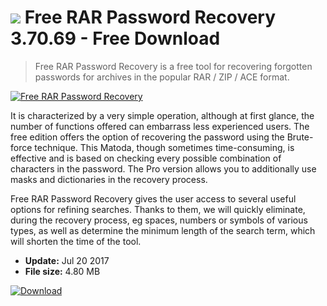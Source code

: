 # ![](https://cdn.softexe.net/static/icon/2/free-rar-password-recovery-10935.png) Free RAR Password Recovery 3.70.69 - Free Download

> Free RAR Password Recovery is a free tool for recovering forgotten passwords for archives in the popular RAR / ZIP / ACE format.

[![Free RAR Password Recovery](https:https://tse2.mm.bing.net/th?id=OIP.2OfgetrvOxLXDntKjL1pygHaGu&pid=Api)](https://softexe.net/win/security-privacy/passwords/free-rar-password-recovery:pRace.html)

It is characterized by a very simple operation, although at first glance, the number of functions offered can embarrass less experienced users. The free edition offers the option of recovering the password using the Brute-force technique. This Matoda, though sometimes time-consuming, is effective and is based on checking every possible combination of characters in the password. The Pro version allows you to additionally use masks and dictionaries in the recovery process. 
 
 Free RAR Password Recovery gives the user access to several useful options for refining searches. Thanks to them, we will quickly eliminate, during the recovery process, eg spaces, numbers or symbols of various types, as well as determine the minimum length of the search term, which will shorten the time of the tool.


- **Update:** Jul 20 2017
- **File size:** 4.80 MB

[![Download](https://cdn.softexe.net/static/img/download.png)](https://softexe.net/win/security-privacy/passwords/free-rar-password-recovery:pRace.html)

